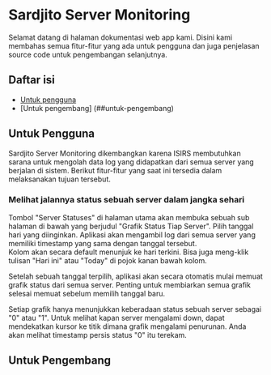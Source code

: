 # Sardjito Server Monitoring
Selamat datang di halaman dokumentasi web app kami. Disini kami membahas semua fitur-fitur yang ada untuk pengguna dan juga penjelasan source code 
untuk pengembangan selanjutnya.
## Daftar isi
- [Untuk pengguna](https://github.com/annisaraihana/Server-Monitoring/new/main#untuk-pengguna)
- [Untuk pengembang] (##untuk-pengembang)

## Untuk Pengguna

Sardjito Server Monitoring dikembangkan karena ISIRS membutuhkan sarana untuk mengolah data log yang didapatkan dari semua server yang berjalan di sistem. 
Berikut fitur-fitur yang saat ini tersedia dalam melaksanakan tujuan tersebut.

### Melihat jalannya status sebuah server dalam jangka sehari
Tombol "Server Statuses" di halaman utama akan membuka sebuah sub halaman di bawah yang berjudul "Grafik Status Tiap Server". 
Pilih tanggal hari yang diinginkan. Aplikasi akan mengambil log dari semua server yang memiliki timestamp yang sama dengan tanggal tersebut.  
Kolom akan secara default menunjuk ke hari terkini. Bisa juga meng-klik tulisan "Hari ini" atau "Today" di pojok kanan bawah kolom.  
  
Setelah sebuah tanggal terpilih, aplikasi akan secara otomatis mulai memuat grafik status dari semua server. 
Penting untuk membiarkan semua grafik selesai memuat sebelum memilih tanggal baru.  
  
Setiap grafik hanya menunjukkan keberadaan status sebuah server sebagai "0" atau "1". Untuk melihat kapan server mengalami down, dapat mendekatkan kursor ke titik dimana 
grafik mengalami penurunan. Anda akan melihat timestamp persis status "0" itu terekam.


## Untuk Pengembang
